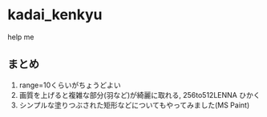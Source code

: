 # kadai_kenkyu
help me

## まとめ
1. range=10くらいがちょうどよい
2. 画質を上げると複雑な部分(羽など)が綺麗に取れる, 256to512LENNA ひかく
3. シンプルな塗りつぶされた矩形などについてもやってみました(MS Paint)